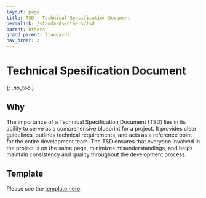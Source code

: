 ```yaml
---
layout: page
title: TSD - Technical Spesification Document
permalink: /standards/others/tsd
parent: Others
grand_parent: Standards
nav_order: 3
---
```


# Technical Spesification Document
{: .no_toc }

## Why
The importance of a Technical Specification Document (TSD) lies in its ability to serve as a comprehensive blueprint for a project. It provides clear guidelines, outlines technical requirements, and acts as a reference point for the entire development team. The TSD ensures that everyone involved in the project is on the same page, minimizes misunderstandings, and helps maintain consistency and quality throughout the development process.

## Template

Please see the [template here](https://aitadmin.sharepoint.com/:w:/s/AITDevelopers/EZK6GfcPuoRDkUuh9MWBvi8BWlEqfXkAgcSXgN-cOevMlg?e=aUU8Ts).
